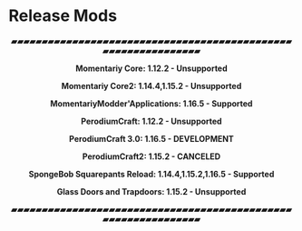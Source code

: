 # Release Mods 
<p style="text-align: center;"><strong>▰▰▰▰▰▰▰▰▰▰▰▰▰▰▰▰▰▰▰▰▰▰▰▰▰▰▰▰▰▰▰▰▰▰▰▰▰▰▰▰▰▰▰▰▰▰▰▰▰▰▰▰▰▰▰▰▰▰▰▰▰▰</strong></p>
<p style="text-align: center;"><strong>Momentariy Core: 1.12.2 - Unsupported</strong></p>
<p style="text-align: center;"><strong>Momentariy Core2: 1.14.4,1.15.2 - Unsupported</strong></p>
<p style="text-align: center;"><strong>MomentariyModder'Applications: 1.16.5 - Supported</strong></p>
<p style="text-align: center;"><strong>PerodiumCraft: 1.12.2 - Unsupported</strong></p>
<p style="text-align: center;"><strong>PerodiumCraft 3.0: 1.16.5 - DEVELOPMENT</strong></p>
<p style="text-align: center;"><strong>PerodiumCraft2: 1.15.2 - CANCELED</strong></p>
<p style="text-align: center;"><strong>SpongeBob Squarepants Reload: 1.14.4,1.15.2,1.16.5 - Supported</strong></p>
<p style="text-align: center;"><strong>Glass Doors and Trapdoors: 1.15.2 - Unsupported</strong></p>
<p style="text-align: center;"><strong>▰▰▰▰▰▰▰▰▰▰▰▰▰▰▰▰▰▰▰▰▰▰▰▰▰▰▰▰▰▰▰▰▰▰▰▰▰▰▰▰▰▰▰▰▰▰▰▰▰▰▰▰▰▰▰▰▰▰▰▰▰▰</strong></p>


